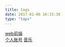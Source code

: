 ```yaml
---
title: tags
date: 2017-01-06 16:15:38
type: "taps"
---
```

[web前端](http://ityyf.me/tags/web/)  
[个人账号](http://ityyf.me/tags/me/)
[音乐](http://www.ityyf.me/tags/音乐/)